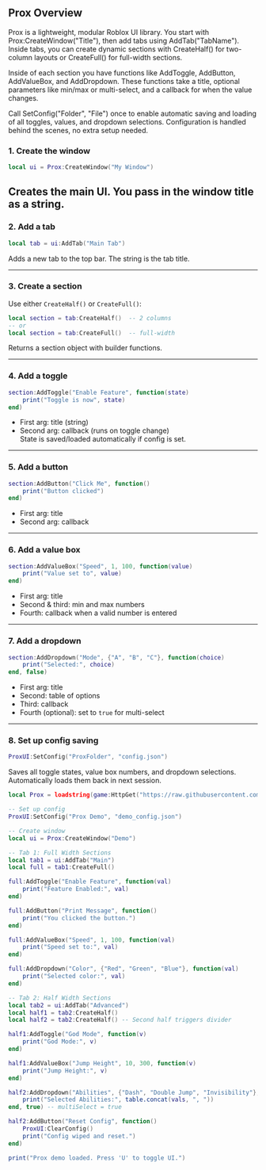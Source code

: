 ## Prox Overview

Prox is a lightweight, modular Roblox UI library. You start with Prox:CreateWindow("Title"), then add tabs using AddTab("TabName"). Inside tabs, you can create dynamic sections with CreateHalf() for two-column layouts or CreateFull() for full-width sections.

Inside of each section you have functions like AddToggle, AddButton, AddValueBox, and AddDropdown. These functions take a title, optional parameters like min/max or multi-select, and a callback for when the value changes.

Call SetConfig("Folder", "File") once to enable automatic saving and loading of all toggles, values, and dropdown selections. Configuration is handled behind the scenes, no extra setup needed.

### 1. Create the window
```lua
local ui = Prox:CreateWindow("My Window")
```
Creates the main UI. You pass in the window title as a string.
---

### 2. Add a tab
```lua
local tab = ui:AddTab("Main Tab")
```
Adds a new tab to the top bar. The string is the tab title.

---

### 3. Create a section  
Use either `CreateHalf()` or `CreateFull()`:
```lua
local section = tab:CreateHalf()  -- 2 columns
-- or
local section = tab:CreateFull()  -- full-width
```
Returns a section object with builder functions.

---

### 4. Add a toggle
```lua
section:AddToggle("Enable Feature", function(state)
    print("Toggle is now", state)
end)
```
- First arg: title (string)  
- Second arg: callback (runs on toggle change)  
State is saved/loaded automatically if config is set.

---

### 5. Add a button
```lua
section:AddButton("Click Me", function()
    print("Button clicked")
end)
```
- First arg: title  
- Second arg: callback

---

### 6. Add a value box
```lua
section:AddValueBox("Speed", 1, 100, function(value)
    print("Value set to", value)
end)
```
- First arg: title  
- Second & third: min and max numbers  
- Fourth: callback when a valid number is entered

---

### 7. Add a dropdown
```lua
section:AddDropdown("Mode", {"A", "B", "C"}, function(choice)
    print("Selected:", choice)
end, false)
```
- First arg: title  
- Second: table of options  
- Third: callback  
- Fourth (optional): set to `true` for multi-select

---

### 8. Set up config saving
```lua
ProxUI:SetConfig("ProxFolder", "config.json")
```
Saves all toggle states, value box numbers, and dropdown selections. Automatically loads them back in next session.




```lua
local Prox = loadstring(game:HttpGet("https://raw.githubusercontent.com/myrelune/prox-ui/refs/heads/main/prox.lua"))()

-- Set up config
ProxUI:SetConfig("Prox Demo", "demo_config.json")

-- Create window
local ui = Prox:CreateWindow("Demo")

-- Tab 1: Full Width Sections
local tab1 = ui:AddTab("Main")
local full = tab1:CreateFull()

full:AddToggle("Enable Feature", function(val)
    print("Feature Enabled:", val)
end)

full:AddButton("Print Message", function()
    print("You clicked the button.")
end)

full:AddValueBox("Speed", 1, 100, function(val)
    print("Speed set to:", val)
end)

full:AddDropdown("Color", {"Red", "Green", "Blue"}, function(val)
    print("Selected color:", val)
end)

-- Tab 2: Half Width Sections
local tab2 = ui:AddTab("Advanced")
local half1 = tab2:CreateHalf()
local half2 = tab2:CreateHalf() -- Second half triggers divider

half1:AddToggle("God Mode", function(v)
    print("God Mode:", v)
end)

half1:AddValueBox("Jump Height", 10, 300, function(v)
    print("Jump Height:", v)
end)

half2:AddDropdown("Abilities", {"Dash", "Double Jump", "Invisibility"}, function(vals)
    print("Selected Abilities:", table.concat(vals, ", "))
end, true) -- multiSelect = true

half2:AddButton("Reset Config", function()
    ProxUI:ClearConfig()
    print("Config wiped and reset.")
end)

print("Prox demo loaded. Press 'U' to toggle UI.")
```
